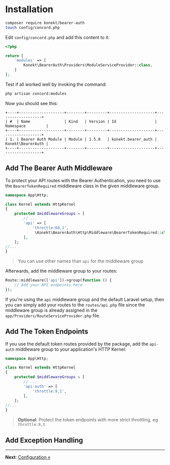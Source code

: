 # Installation

```bash
composer require konekt/bearer-auth
touch config/concord.php
```

Edit `config/concord.php` and add this content to it:

```php
<?php

return [
    'modules' => [
        Konekt\BearerAuth\Providers\ModuleServiceProvider::class,
    ]
];
```

Test if all worked well by invoking the command:

```bash
php artisan concord:modules
```

Now you should see this:

```
+----+--------------------+--------+---------+--------------------+-------------------+
| #  | Name               | Kind   | Version | Id                 | Namespace         |
+----+--------------------+--------+---------+--------------------+-------------------+
| 1. | Bearer Auth Module | Module | 1.5.0   | konekt.bearer_auth | Konekt\BearerAuth |
+----+--------------------+--------+---------+--------------------+-------------------+
```

## Add The Bearer Auth Middleware

To protect your API routes with the Bearer Authentication, you need to
use the `BearerTokenRequired` middleware class in the given middleware
group.

```php
namespace App\Http;

class Kernel extends HttpKernel
{
    protected $middlewareGroups = [
        // ...
        'api' => [
            'throttle:60,1',
             \Konekt\BearerAuth\Http\Middleware\BearerTokenRequired::class
        ],
    ];
//...
}
```

> You can use other names than `api` for the middleware group

Afterwards, add the middleware group to your routes:

```php
Route::middleware(['api'])->group(function () {
    // Add your API endpoints here
});
```

If you're using the `api` middleware group and the default Laravel setup,
then you can simply add your routes to the `routes/api.php` file since
the middleware group is already assigned in the
`app/Providers/RouteServiceProvider.php` file.

## Add The Token Endpoints

If you use the default token routes provided by the package, add the
`api-auth` middleware group to your application's HTTP Kernel:

```php
namespace App\Http;

class Kernel extends HttpKernel
{
    protected $middlewareGroups = [
        // ...
        'api-auth' => [
            'throttle:9,1',
        ],
    ];
//...
}
```

> **Optional**: Protect the token endpoints with more strict throttling, eg `throttle:9,1`

## Add Exception Handling

---

**Next**: [Configuration &raquo;](configuration.md)
